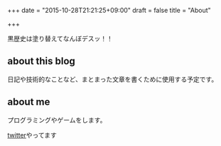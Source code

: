 +++
date = "2015-10-28T21:21:25+09:00"
draft = false
title = "About"

+++

黒歴史は塗り替えてなんぼデスッ！！

## about this blog

日記や技術的なことなど、まとまった文章を書くために使用する予定です。

## about me

プログラミングやゲームをします。

[twitter](https://twitter.com/__tatamo__)やってます


